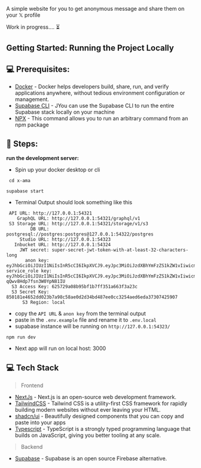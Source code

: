 A simple website for you to get anonymous message and share them on your 𝕏 profile


Work in progress.... ⏳

## Getting Started: Running the Project Locally

## 💻 Prerequisites:

- [Docker](https://docs.docker.com/desktop/) - Docker helps developers build, share, run, and verify applications anywhere, without tedious environment configuration or management.
- [Supabase CLI](https://supabase.com/docs/guides/cli) - JYou can use the Supabase CLI to run the entire Supabase stack locally on your machine
- [NPX](https://docs.npmjs.com/cli/v10/commands/npx) - This command allows you to run an arbitrary command from an npm package

## 🏃 Steps:

**run the development server:**

- Spin up your docker desktop or cli

```
 cd x-ama
```
```
supabase start
```
 - Terminal Output should look something like this 
 ```
  API URL: http://127.0.0.1:54321
     GraphQL URL: http://127.0.0.1:54321/graphql/v1
  S3 Storage URL: http://127.0.0.1:54321/storage/v1/s3
          DB URL: postgresql://postgres:postgres@127.0.0.1:54322/postgres
      Studio URL: http://127.0.0.1:54323
    Inbucket URL: http://127.0.0.1:54324
      JWT secret: super-secret-jwt-token-with-at-least-32-characters-long
        anon key: eyJhbGciOiJIUzI1NiIsInR5cCI6IkpXVCJ9.eyJpc3MiOiJzdXBhYmFzZS1kZW1vIiwicm9sZSI6ImFub24iLCJleHAiOjE5ODM4MTI5OTZ9.CRXP1A7WOeoJeXxjNni43kdQwgnWNReilDMblYTn_I0
service_role key: eyJhbGciOiJIUzI1NiIsInR5cCI6IkpXVCJ9.eyJpc3MiOiJzdXBhYmFzZS1kZW1vIiwicm9sZSI6InNlcnZpY2Vfcm9sZSIsImV4cCI6MTk4MzgxMjk5Nn0.EGIM96RAZx35lJzdJsyH-qQwv8Hdp7fsn3W0YpN81IU
   S3 Access Key: 625729a08b95bf1b7ff351a663f3a23c
   S3 Secret Key: 850181e4652dd023b7a98c58ae0d2d34bd487ee0cc3254aed6eda37307425907
       S3 Region: local
 ```

- copy the `API URL` & `anon key` from the terminal output
- paste in the `.env.example` file and rename it to `.env.local`
- supabase instance will be running on `http://127.0.0.1:54323/`
```
npm run dev
```
- Next app will run on local host: 3000


## 💻 Tech Stack

> Frontend

- [NextJs](https://nextjs.org) - Next.js is an open-source web development framework.
- [TailwindCSS](https://tailwindcss.com) - Tailwind CSS is a utility-first CSS framework for rapidly building modern websites without ever leaving your HTML.
- [shadcn/ui](https://ui.shadcn.com/) - Beautifully designed components that you can copy and paste into your apps
- [Typescript](https://www.typescriptlang.org/) - TypeScript is a strongly typed programming language that builds on JavaScript, giving you better tooling at any scale.

> Backend

- [Supabase](https://supabase.com/) - Supabase is an open source Firebase alternative.
